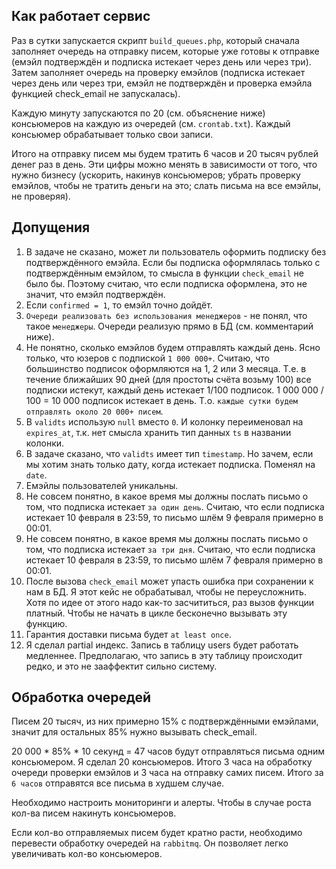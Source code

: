 ## Как работает сервис

Раз в сутки запускается скрипт `build_queues.php`, который сначала заполняет очередь на отправку писем, которые уже готовы к отправке (емэйл подтверждён и подписка истекает через день или через три). Затем заполняет очередь на проверку емэйлов (подписка истекает через день или через три, емэйл не подтверждён и проверка емэйла функцией check_email не запускалась).  

Каждую минуту запускаются по 20 (см. объяснение ниже) консьюмеров на каждую из очередей (см. `crontab.txt`). Каждый консьюмер обрабатывает только свои записи.  

Итого на отправку писем мы будем тратить 6 часов и 20 тысяч рублей денег раз в день. Эти цифры можно менять в зависимости от того, что нужно бизнесу (ускорить, накинув консьюмеров; убрать проверку емэйлов, чтобы не тратить деньги на это; слать письма на все емэйлы, не проверяя).

## Допущения

1. В задаче не сказано, может ли пользователь оформить подписку без подтверждённого емэйла. Если бы подписка оформлялась только с подтверждённым емэйлом, то смысла в функции `check_email` не было бы. Поэтому считаю, что если подписка оформлена, это не значит, что емэйл подтверждён.
2. Если `confirmed = 1`, то емэйл точно дойдёт.
3. `Очереди реализовать без использования менеджеров` - не понял, что такое `менеджеры`. Очереди реализую прямо в БД (см. комментарий ниже).
4. Не понятно, сколько емэйлов будем отправлять каждый день. Ясно только, что юзеров с подпиской `1 000 000+`. Считаю, что большинство подписок оформляются на 1, 2 или 3 месяца. Т.е. в течение ближайших 90 дней (для простоты счёта возьму 100) все подписки истекут, каждый день истекает 1/100 подписок. 1 000 000 / 100 = 10 000 подписок истекает в день. Т.о. `каждые сутки будем отправлять около 20 000+ писем`.
5. В `validts` использую `null` вместо `0`. И колонку переименовал на `expires_at`, т.к. нет смысла хранить тип данных `ts` в названии колонки.
6. В задаче сказано, что `validts` имеет тип `timestamp`. Но зачем, если мы хотим знать только дату, когда истекает подписка. Поменял на `date`.
7. Емэйлы пользователей уникальны.
8. Не совсем понятно, в какое время мы должны послать письмо о том, что подписка истекает `за один день`. Считаю, что если подписка истекает 10 февраля в 23:59, то письмо шлём 9 февраля примерно в 00:01.
9. Не совсем понятно, в какое время мы должны послать письмо о том, что подписка истекает `за три дня`. Считаю, что если подписка истекает 10 февраля в 23:59, то письмо шлём 7 февраля примерно в 00:01.
10. После вызова `check_email` может упасть ошибка при сохранении к нам в БД. Я этот кейс не обрабатывал, чтобы не переусложнить. Хотя по идее от этого надо как-то засчититься, раз вызов функции платный. Чтобы не начать в цикле бесконечно вызывать эту функцию.
11. Гарантия доставки письма будет `at least once`.
12. Я сделал partial индекс. Запись в таблицу users будет работать медленнее. Предполагаю, что запись в эту таблицу происходит редко, и это не зааффектит сильно систему.

## Обработка очередей

Писем 20 тысяч, из них примерно 15% с подтверждёнными емэйлами, значит для остальных 85% нужно вызывать check_email.  

20 000 * 85% * 10 секунд = 47 часов будут отправляться письма одним консьюмером. Я сделал 20 консьюмеров. Итого 3 часа на обработку очереди проверки емэйлов и 3 часа на отправку самих писем. Итого за `6 часов` отправятся все письма в худшем случае.  

Необходимо настроить мониторинги и алерты. Чтобы в случае роста кол-ва писем накинуть консьюмеров.  

Если кол-во отправляемых писем будет кратно расти, необходимо перевести обработку очередей на `rabbitmq`. Он позволяет легко увеличивать кол-во консьюмеров.
